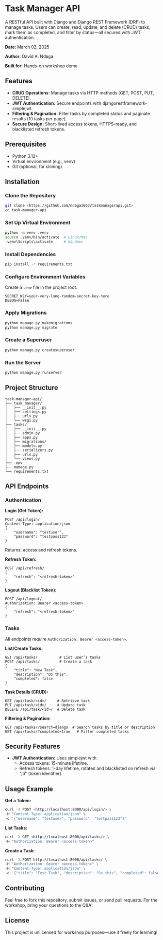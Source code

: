 # Task Manager API

A RESTful API built with Django and Django REST Framework (DRF) to manage tasks. Users can create, read, update, and delete (CRUD) tasks, mark them as completed, and filter by status—all secured with JWT authentication.

**Date:** March 02, 2025

**Author:** David A. Ndaga

**Built for:** Hands-on workshop demo

## Features

- **CRUD Operations:** Manage tasks via HTTP methods (GET, POST, PUT, DELETE).
- **JWT Authentication:** Secure endpoints with djangorestframework-simplejwt.
- **Filtering & Pagination:** Filter tasks by completed status and paginate results (10 tasks per page).
- **Secure Design:** Short-lived access tokens, HTTPS-ready, and blacklisted refresh tokens.

## Prerequisites

- Python 3.12+
- Virtual environment (e.g., venv)
- Git (optional, for cloning)

## Installation

### Clone the Repository

```bash
git clone <https://github.com/ndaga1603/taskmanagerapi.git>
cd task-manager-api
```

### Set Up Virtual Environment

```bash
python -m venv .venv
source .venv/bin/activate  # Linux/Mac
.venv\Scripts\activate     # Windows
```

### Install Dependencies

```bash
pip install -r requirements.txt
```

### Configure Environment Variables

Create a `.env` file in the project root:

```text
SECRET_KEY=your-very-long-random-secret-key-here
DEBUG=False
```

### Apply Migrations

```bash
python manage.py makemigrations
python manage.py migrate
```

### Create a Superuser

```bash
python manage.py createsuperuser
```

### Run the Server

```bash
python manage.py runserver
```

## Project Structure

```text
task-manager-api/
├── task_manager/
│   ├── __init__.py
│   ├── settings.py
│   ├── urls.py
│   └── wsgi.py
├── tasks/
│   ├── __init__.py
│   ├── admin.py
│   ├── apps.py
│   ├── migrations/
│   ├── models.py
│   ├── serializers.py
│   ├── urls.py
│   └── views.py
├── .env
├── manage.py
└── requirements.txt
```

## API Endpoints

### Authentication

**Login (Get Token):**

```text
POST /api/login/
Content-Type: application/json
{
    "username": "testuser",
    "password": "testpass123"
}
```

Returns: access and refresh tokens.

**Refresh Token:**

```text
POST /api/refresh/
{
    "refresh": "<refresh-token>"
}
```

**Logout (Blacklist Token):**

```text
POST /api/logout/
Authorization: Bearer <access-token>
{
    "refresh": "<refresh-token>"
}
```

### Tasks

All endpoints require `Authorization: Bearer <access-token>`.

**List/Create Tasks:**

```text
GET /api/tasks/          # List user’s tasks
POST /api/tasks/         # Create a task
{
    "title": "New Task",
    "description": "Do this",
    "completed": false
}
```

**Task Details (CRUD):**

```text
GET /api/task/<id>/     # Retrieve task
PUT /api/task/<id>/     # Update task
DELETE /api/task/<id>/  # Delete task
```

**Filtering & Pagination:**

```text
GET /api/tasks/?search=django  # Search tasks by title or description
GET /api/tasks/?completed=true   # Filter completed tasks
```

## Security Features

- **JWT Authentication:** Uses simplejwt with:
  - Access tokens: 15-minute lifetime.
  - Refresh tokens: 1-day lifetime, rotated and blacklisted on refresh via "jti" (token identifier).

## Usage Example

**Get a Token:**

```bash
curl -X POST <http://localhost:8000/api/login/> \
-H "Content-Type: application/json" \
-d '{"username": "testuser", "password": "testpass123"}'
```

**List Tasks:**

```bash
curl -X GET <http://localhost:8000/api/tasks/> \
-H "Authorization: Bearer <access-token>"
```

**Create a Task:**

```bash
curl -X POST http://localhost:8000/api/tasks/ \
-H "Authorization: Bearer <access-token>" \
-H "Content-Type: application/json" \
-d '{"title": "Test Task", "description": "Do this", "completed": false}'
```

## Contributing

Feel free to fork this repository, submit issues, or send pull requests. For the workshop, bring your questions to the Q&A!

## License

This project is unlicensed for workshop purposes—use it freely for learning!
